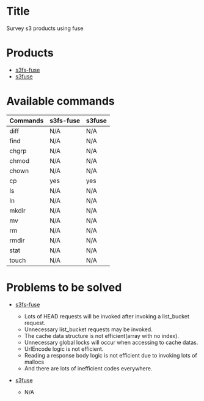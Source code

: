 Title
=====
Survey s3 products using fuse

Products
=======
* [s3fs-fuse](https://github.com/s3fs-fuse/s3fs-fuse)
* [s3fuse](https://code.google.com/p/s3fuse/)

Available commands
==================
| Commands | s3fs-fuse | s3fuse |
| -------- | --------- | ------ |
| diff     | N/A       | N/A    |
| find     | N/A       | N/A    |
| chgrp    | N/A       | N/A    |
| chmod    | N/A       | N/A    |
| chown    | N/A       | N/A    |
| cp       | yes       | yes    |
| ls       | N/A       | N/A    |
| ln       | N/A       | N/A    |
| mkdir    | N/A       | N/A    |
| mv       | N/A       | N/A    |
| rm       | N/A       | N/A    |
| rmdir    | N/A       | N/A    |
| stat     | N/A       | N/A    |
| touch    | N/A       | N/A    |

Problems to be solved
=====================
* [s3fs-fuse](https://github.com/s3fs-fuse/s3fs-fuse)
    * Lots of HEAD requests will be invoked after invoking a list_bucket request.
    * Unnecessary list_bucket requests may be invoked.
    * The cache data structure is not efficient(array with no index).
    * Unnecessary global locks will occur when accessing to cache datas.
    * UrlEncode logic is not efficient.
    * Reading a response body logic is not efficient due to invoking lots of mallocs
    * And there are lots of inefficient codes everywhere.

* [s3fuse](https://code.google.com/p/s3fuse/)
    * N/A
